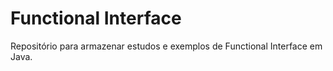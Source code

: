 # Functional Interface

Repositório para armazenar estudos e exemplos de Functional Interface em Java. 